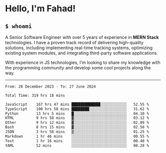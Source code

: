 <h1>Hello, I'm Fahad!</h1>

<h2><code>$ whoami</code></h2>

A Senior Software Engineer with over 5 years of experience in **MERN Stack** technologies. I have a proven track record of delivering high-quality solutions, including implementing real-time tracking systems, optimizing existing system modules, and integrating third-party software applications.

With experience in JS technologies, I'm looking to share my knowledge with the programming community and develop some cool projects along the way.

---

<!--START_SECTION:waka-->

```txt
From: 28 December 2023 - To: 27 June 2024

Total Time: 319 hrs 18 mins

JavaScript    167 hrs 47 mins █████████████░░░░░░░░░░░░   52.55 %
TypeScript    100 hrs 58 mins ████████░░░░░░░░░░░░░░░░░   31.62 %
Python        13 hrs 5 mins   █░░░░░░░░░░░░░░░░░░░░░░░░   04.10 %
HTML          9 hrs 58 mins   ▓░░░░░░░░░░░░░░░░░░░░░░░░   03.12 %
Other         9 hrs 12 mins   ▓░░░░░░░░░░░░░░░░░░░░░░░░   02.89 %
Bash          8 hrs 15 mins   ▓░░░░░░░░░░░░░░░░░░░░░░░░   02.58 %
JSON          3 hrs 58 mins   ▒░░░░░░░░░░░░░░░░░░░░░░░░   01.25 %
Markdown      1 hr 46 mins    ░░░░░░░░░░░░░░░░░░░░░░░░░   00.55 %
Text          1 hr 16 mins    ░░░░░░░░░░░░░░░░░░░░░░░░░   00.40 %
YAML          52 mins         ░░░░░░░░░░░░░░░░░░░░░░░░░   00.28 %
```

<!--END_SECTION:waka-->

<!--
**heyFahad/heyFahad** is a ✨ _special_ ✨ repository because its `README.md` (this file) appears on your GitHub profile.

Here are some ideas to get you started:

- 🔭 I’m currently working on ...
- 🌱 I’m currently learning ...
- 👯 I’m looking to collaborate on ...
- 🤔 I’m looking for help with ...
- 💬 Ask me about ...
- 📫 How to reach me: ...
- 😄 Pronouns: ...
- ⚡ Fun fact: ...
-->
